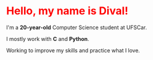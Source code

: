 # <span style="color:red">Hello, my name is Dival!</span>

I'm a **20-year-old** Computer Science student at UFSCar.

I mostly work with **C** and **Python**.

Working to improve my skills and practice what I love.
